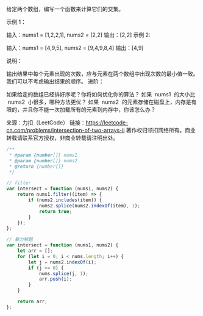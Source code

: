给定两个数组，编写一个函数来计算它们的交集。

示例 1：

输入：nums1 = [1,2,2,1], nums2 = [2,2]
输出：[2,2]
示例 2:

输入：nums1 = [4,9,5], nums2 = [9,4,9,8,4]
输出：[4,9]

说明：

输出结果中每个元素出现的次数，应与元素在两个数组中出现次数的最小值一致。
我们可以不考虑输出结果的顺序。
进阶：

如果给定的数组已经排好序呢？你将如何优化你的算法？
如果  nums1  的大小比  nums2  小很多，哪种方法更优？
如果  nums2  的元素存储在磁盘上，内存是有限的，并且你不能一次加载所有的元素到内存中，你该怎么办？

来源：力扣（LeetCode）
链接：https://leetcode-cn.com/problems/intersection-of-two-arrays-ii
著作权归领扣网络所有。商业转载请联系官方授权，非商业转载请注明出处。

```js
/**
 * @param {number[]} nums1
 * @param {number[]} nums2
 * @return {number[]}
 */

// filter
var intersect = function (nums1, nums2) {
    return nums1.filter((item) => {
        if (nums2.includes(item)) {
            nums2.splice(nums2.indexOf(item), 1);
            return true;
        }
    });
};

// 暴力解题
var intersect = function (nums1, nums2) {
    let arr = [];
    for (let i = 0; i < nums.length; i++) {
        let j = nums2.indexOf(i);
        if (j >= 0) {
            nums.splice(j, 1);
            arr.push(i);
        }
    }

    return arr;
};
```
